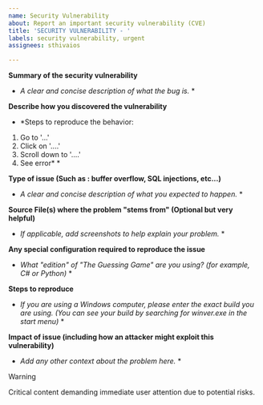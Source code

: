 ```yaml
---
name: Security Vulnerability
about: Report an important security vulnerability (CVE)
title: 'SECURITY VULNERABILITY - '
labels: security vulnerability, urgent
assignees: sthivaios

---
```


**Summary of the security vulnerability**
* *A clear and concise description of what the bug is.* *

**Describe how you discovered the vulnerability**
* *Steps to reproduce the behavior:
1. Go to '...'
2. Click on '....'
3. Scroll down to '....'
4. See error* *

**Type of issue (Such as : buffer overflow, SQL injections, etc...)**
* *A clear and concise description of what you expected to happen.* *

**Source File(s) where the problem "stems from" (Optional but very helpful)**
* *If applicable, add screenshots to help explain your problem.* *

**Any special configuration required to reproduce the issue**
* *What "edition" of "The Guessing Game" are you using? (for example, C# or Python)* *

**Steps to reproduce**
* *If you are using a Windows computer, please enter the exact build you are using.
(You can see your build by searching for winver.exe in the start menu)* *

**Impact of issue (including how an attacker might exploit this vulnerability)**
* *Add any other context about the problem here.* *

> [!WARNING]
> Critical content demanding immediate user attention due to potential risks.